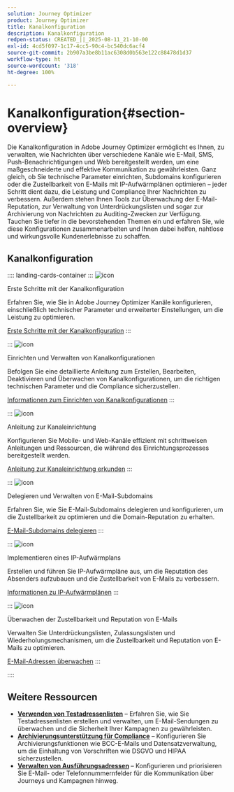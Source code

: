 ```yaml
---
solution: Journey Optimizer
product: Journey Optimizer
title: Kanalkonfiguration
description: Kanalkonfiguration
redpen-status: CREATED_||_2025-08-11_21-10-00
exl-id: 4cd5f097-1c17-4cc5-90c4-bc540dc6acf4
source-git-commit: 2b907a3be8b11ac6308d0b563e122c88478d1d37
workflow-type: ht
source-wordcount: '318'
ht-degree: 100%

---
```


# Kanalkonfiguration{#section-overview}

Die Kanalkonfiguration in Adobe Journey Optimizer ermöglicht es Ihnen, zu verwalten, wie Nachrichten über verschiedene Kanäle wie E-Mail, SMS, Push-Benachrichtigungen und Web bereitgestellt werden, um eine maßgeschneiderte und effektive Kommunikation zu gewährleisten. Ganz gleich, ob Sie technische Parameter einrichten, Subdomains konfigurieren oder die Zustellbarkeit von E-Mails mit IP-Aufwärmplänen optimieren – jeder Schritt dient dazu, die Leistung und Compliance Ihrer Nachrichten zu verbessern. Außerdem stehen Ihnen Tools zur Überwachung der E-Mail-Reputation, zur Verwaltung von Unterdrückungslisten und sogar zur Archivierung von Nachrichten zu Auditing-Zwecken zur Verfügung. Tauchen Sie tiefer in die bevorstehenden Themen ein und erfahren Sie, wie diese Konfigurationen zusammenarbeiten und Ihnen dabei helfen, nahtlose und wirkungsvolle Kundenerlebnisse zu schaffen.

## Kanalkonfiguration

:::: landing-cards-container
:::
![icon](https://cdn.experienceleague.adobe.com/icons/circle-play.svg?lang=de)

Erste Schritte mit der Kanalkonfiguration

Erfahren Sie, wie Sie in Adobe Journey Optimizer Kanäle konfigurieren, einschließlich technischer Parameter und erweiterter Einstellungen, um die Leistung zu optimieren.

[Erste Schritte mit der Kanalkonfiguration](../using/configuration/get-started-configuration.md)
:::

:::
![icon](https://cdn.experienceleague.adobe.com/icons/list-check.svg?lang=de)

Einrichten und Verwalten von Kanalkonfigurationen

Befolgen Sie eine detaillierte Anleitung zum Erstellen, Bearbeiten, Deaktivieren und Überwachen von Kanalkonfigurationen, um die richtigen technischen Parameter und die Compliance sicherzustellen.

[Informationen zum Einrichten von Kanalkonfigurationen](../using/configuration/channel-surfaces.md)
:::

:::
![icon](https://cdn.experienceleague.adobe.com/icons/gear.svg?lang=de)

Anleitung zur Kanaleinrichtung

Konfigurieren Sie Mobile- und Web-Kanäle effizient mit schrittweisen Anleitungen und Ressourcen, die während des Einrichtungsprozesses bereitgestellt werden.

[Anleitung zur Kanaleinrichtung erkunden](guided-setup-landing-page.md)
:::

:::
![icon](https://cdn.experienceleague.adobe.com/icons/screwdriver-wrench.svg?lang=de)

Delegieren und Verwalten von E-Mail-Subdomains

Erfahren Sie, wie Sie E-Mail-Subdomains delegieren und konfigurieren, um die Zustellbarkeit zu optimieren und die Domain-Reputation zu erhalten.

[E-Mail-Subdomains delegieren](delegate-subdomains-landing-page.md)
:::

:::
![icon](https://cdn.experienceleague.adobe.com/icons/chart-line.svg?lang=de)

Implementieren eines IP-Aufwärmplans

Erstellen und führen Sie IP-Aufwärmpläne aus, um die Reputation des Absenders aufzubauen und die Zustellbarkeit von E-Mails zu verbessern.

[Informationen zu IP-Aufwärmplänen](implement-ip-warmup-plan-landing-page.md)
:::

:::
![icon](https://cdn.experienceleague.adobe.com/icons/shield-halved.svg?lang=de)

Überwachen der Zustellbarkeit und Reputation von E-Mails

Verwalten Sie Unterdrückungslisten, Zulassungslisten und Wiederholungsmechanismen, um die Zustellbarkeit und Reputation von E-Mails zu optimieren.

[E-Mail-Adressen überwachen](monitor-reputation-landing-page.md)
:::

::::


## Weitere Ressourcen

- **[Verwenden von Testadressenlisten](../using/configuration/seed-lists.md)** – Erfahren Sie, wie Sie Testadressenlisten erstellen und verwalten, um E-Mail-Sendungen zu überwachen und die Sicherheit Ihrer Kampagnen zu gewährleisten.
- **[Archivierungsunterstützung für Compliance](../using/configuration/archiving-support.md)** – Konfigurieren Sie Archivierungsfunktionen wie BCC-E-Mails und Datensatzverwaltung, um die Einhaltung von Vorschriften wie DSGVO und HIPAA sicherzustellen.
- **[Verwalten von Ausführungsadressen](../using/configuration/primary-email-addresses.md)** – Konfigurieren und priorisieren Sie E-Mail- oder Telefonnummernfelder für die Kommunikation über Journeys und Kampagnen hinweg.
